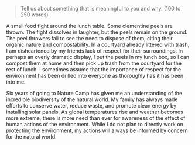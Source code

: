 > Tell us about something that is meaningful to you and why.
  (100 to 250 words)

A small food fight around the lunch table.
Some clementine peels are thrown.
The fight dissolves in laughter, but the peels remain on the ground.
The peel throwers fail to see the need to dispose of them, citing their organic nature and compostability.
In a courtyard already littered with trash, I am disheartened by my friends lack of respect for their surroundings.
In perhaps an overly dramatic display, I put the peels in my lunch box, so I can compost them at home and then pick up trash from the courtyard for the rest of lunch.
I sometimes assume that the importance of respect for the environment has been drilled into everyone as thoroughly has it has been into me.

Six years of going to Nature Camp has given me an understanding of the incredible biodiversity of the natural world.
My family has always made efforts to conserve water, reduce waste, and promote clean energy by installing solar panels.
As global temperatures rise and weather becomes more extreme, there is more need than ever for awareness of the effect of human actions of the environment.
While I do not plan to directly work on protecting the environment, my actions will always be informed by concern for the natural world.
